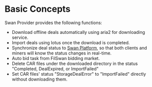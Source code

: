# Basic Concepts

Swan Provider provides the following functions:

* Download offline deals automatically using aria2 for downloading service.
* Import deals using lotus once the download is completed.
* Synchronize deal status to [Swan Platform](https://console.filswan.com/#/dashboard), so that both clients and miners will know the status changes in real-time.
* Auto bid task from FilSwan bidding market.
* Delete CAR files under the downloaded directory in the status "Completed, DealExpired, or ImportFailed"
* Set CAR files' status "StorageDealError" to "ImportFailed" directly without downloading them.
